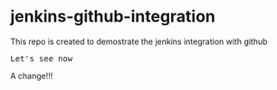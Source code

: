 # jenkins-github-integration
This repo is created to demostrate the jenkins integration with github
<pre>Let's see now</pre>
A change!!!
